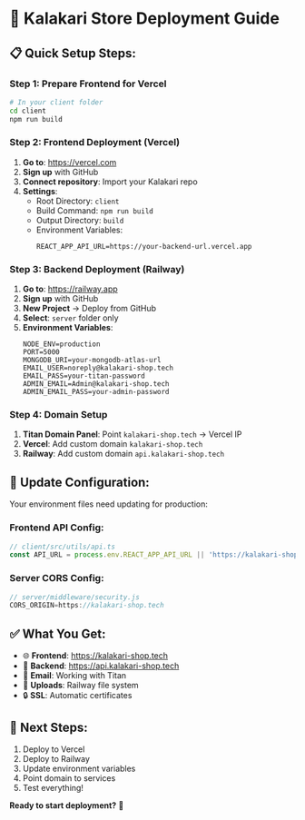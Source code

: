 # 🚀 Kalakari Store Deployment Guide

## 📋 **Quick Setup Steps:**

### **Step 1: Prepare Frontend for Vercel**

```bash
# In your client folder
cd client
npm run build
```

### **Step 2: Frontend Deployment (Vercel)**

1. **Go to**: https://vercel.com
2. **Sign up** with GitHub
3. **Connect repository**: Import your Kalakari repo
4. **Settings**:
   - Root Directory: `client`
   - Build Command: `npm run build`
   - Output Directory: `build`
   - Environment Variables:
     ```
     REACT_APP_API_URL=https://your-backend-url.vercel.app
     ```

### **Step 3: Backend Deployment (Railway)**

1. **Go to**: https://railway.app
2. **Sign up** with GitHub
3. **New Project** → Deploy from GitHub
4. **Select**: `server` folder only
5. **Environment Variables**:
   ```
   NODE_ENV=production
   PORT=5000
   MONGODB_URI=your-mongodb-atlas-url
   EMAIL_USER=noreply@kalakari-shop.tech
   EMAIL_PASS=your-titan-password
   ADMIN_EMAIL=Admin@kalakari-shop.tech
   ADMIN_EMAIL_PASS=your-admin-password
   ```

### **Step 4: Domain Setup**

1. **Titan Domain Panel**: Point `kalakari-shop.tech` → Vercel IP
2. **Vercel**: Add custom domain `kalakari-shop.tech`
3. **Railway**: Add custom domain `api.kalakari-shop.tech`

## 📁 **Update Configuration:**

Your environment files need updating for production:

### **Frontend API Config:**
```javascript
// client/src/utils/api.ts
const API_URL = process.env.REACT_APP_API_URL || 'https://kalakari-shop-backend.railway.app';
```

### **Server CORS Config:**
```javascript
// server/middleware/security.js
CORS_ORIGIN=https://kalakari-shop.tech
```

## ✅ **What You Get:**

- 🌐 **Frontend**: https://kalakari-shop.tech
- 🔧 **Backend**: https://api.kalakari-shop.tech  
- 📧 **Email**: Working with Titan
- 📸 **Uploads**: Railway file system
- 🔒 **SSL**: Automatic certificates

## 🎯 **Next Steps:**

1. Deploy to Vercel
2. Deploy to Railway  
3. Update environment variables
4. Point domain to services
5. Test everything!

**Ready to start deployment?** 🚀
